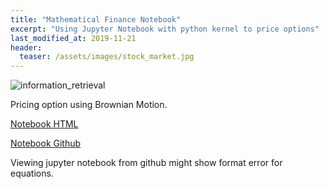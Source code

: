 ```yaml
---
title: "Mathematical Finance Notebook"
excerpt: "Using Jupyter Notebook with python kernel to price options"
last_modified_at: 2019-11-21
header:
  teaser: /assets/images/stock_market.jpg
---
```

![information_retrieval]({{site.url}}{{site.baseurl}}/assets/images/brown.png)


Pricing option using Brownian Motion.


[Notebook HTML](/assets/html/option_pricing_brownian_motion.html)

[Notebook Github](https://github.com/cyberzzhhss/mf-jupyter-nb/blob/main/option_pricing_brownian_motion.ipynb)

Viewing jupyter notebook from github might show format error for equations.

